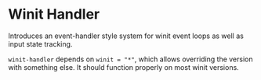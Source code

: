 # Winit Handler

Introduces an event-handler style system for winit event loops as well as input state tracking.

`winit-handler` depends on `winit = "*"`, which allows overriding the version with something else.
It should function properly on most winit versions.
